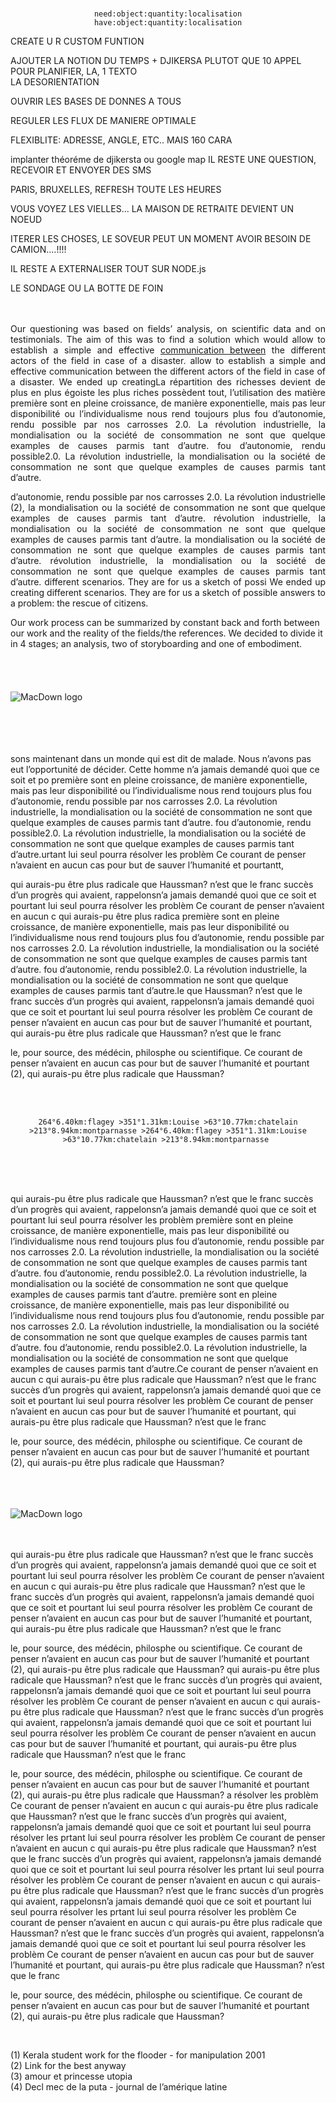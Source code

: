  <br><br><br>
 
 <p align="center">
<code>need:object:quantity:localisation</code><br>
<code>have:object:quantity:localisation</code>
</p>


CREATE U R CUSTOM FUNTION

AJOUTER LA  NOTION DU TEMPS + DJIKERSA
PLUTOT QUE 10 APPEL POUR PLANIFIER, LA, 1 TEXTO<br>
LA DESORIENTATION


OUVRIR LES BASES DE DONNES A TOUS 

REGULER LES FLUX DE MANIERE OPTIMALE

FLEXIBLITE: ADRESSE, ANGLE, ETC.. MAIS 160 CARA

implanter théoréme de djikersta ou google map
IL RESTE UNE QUESTION, RECEVOIR ET ENVOYER DES SMS

PARIS, BRUXELLES, REFRESH TOUTE LES HEURES

VOUS VOYEZ LES VIELLES... LA MAISON DE RETRAITE DEVIENT UN NOEUD

ITERER LES CHOSES, LE SOVEUR PEUT UN MOMENT AVOIR BESOIN DE CAMION....!!!!

IL RESTE A EXTERNALISER TOUT SUR NODE.js

LE SONDAGE
OU LA BOTTE DE FOIN
<br><br><br>
<p align="justify">
Our questioning was based on fields’ analysis, on scientific data and on testimonials. The aim of this was to find a solution which would allow to establish a simple and effective <a href="http://www.mrself.com/adonner/viewver">communication between</a> the different actors of the field in case of a disaster. allow to establish a simple and effective communication between the different actors of the field in case of a disaster. 
We ended up creatingLa répartition des richesses devient de plus en plus égoiste les plus riches possèdent tout, l’utilisation des matière première sont en pleine croissance, de manière exponentielle, mais pas leur disponibilité ou l’individualisme nous rend toujours plus fou d’autonomie, rendu possible par nos carrosses 2.0.  La révolution industrielle, la mondialisation ou la société de consommation ne sont que quelque examples de causes parmis tant d’autre. fou d’autonomie, rendu possible2.0.  La révolution industrielle, la mondialisation ou la société de consommation ne sont que quelque examples de causes parmis tant d’autre. </p>
<p align="justify">
d’autonomie, rendu possible par nos carrosses 2.0.  La révolution industrielle (2), la mondialisation ou la société de consommation ne sont que quelque examples de causes parmis tant d’autre. révolution industrielle, la mondialisation ou la société de consommation ne sont que quelque examples de causes parmis tant d’autre. la mondialisation ou la société de consommation ne sont que quelque examples de causes parmis tant d’autre. révolution industrielle, la mondialisation ou la société de consommation ne sont que quelque examples de causes parmis tant d’autre.  different scenarios. 
They are for us a sketch of possi
We ended up creating different scenarios. 
They are for us a sketch of possible answers to a problem: the rescue of citizens. 
</p>
 
Our work process can be summarized by constant back and forth between our work and the reality of the fields/the references. We decided to divide it in 4 stages; an analysis, two of storyboarding and one of embodiment. 
<br><br><br><br><br>
![MacDown logo](img/1.png)
<br><br><br><br><br>

sons maintenant dans un monde qui est dit de malade. Nous n’avons pas eut l’opportunité de décider. Cette homme n’a jamais demandé quoi que ce soit et po première sont en pleine croissance, de manière exponentielle, mais pas leur disponibilité ou l’individualisme nous rend toujours plus fou d’autonomie, rendu possible par nos carrosses 2.0. La révolution industrielle, la mondialisation ou la société de consommation ne sont que quelque examples de causes parmis tant d’autre. fou d’autonomie, rendu possible2.0. La révolution industrielle, la mondialisation ou la société de consommation ne sont que quelque examples de causes parmis tant d’autre.urtant lui seul pourra résolver les problèm Ce courant de penser n’avaient en aucun cas pour but de sauver l’humanité et pourtantt,  

qui aurais-pu être plus radicale que Haussman? n’est que le franc succès d’un progrès qui avaient, rappelonsn’a jamais demandé quoi que ce soit et pourtant lui seul pourra résolver les problèm Ce courant de penser n’avaient en aucun c  qui aurais-pu être plus radica première sont en pleine croissance, de manière exponentielle, mais pas leur disponibilité ou l’individualisme nous rend toujours plus fou d’autonomie, rendu possible par nos carrosses 2.0. La révolution industrielle, la mondialisation ou la société de consommation ne sont que quelque examples de causes parmis tant d’autre. fou d’autonomie, rendu possible2.0. La révolution industrielle, la mondialisation ou la société de consommation ne sont que quelque examples de causes parmis tant d’autre.le que Haussman? n’est que le franc succès d’un progrès qui avaient, rappelonsn’a jamais demandé quoi que ce soit et pourtant lui seul pourra résolver les problèm Ce courant de penser n’avaient en aucun cas pour but de sauver l’humanité et pourtant,  qui aurais-pu être plus radicale que Haussman? n’est que le franc

le, pour source, des médécin, philosphe ou scientifique. Ce courant de penser n’avaient en aucun cas pour but de sauver l’humanité et pourtant (2),  qui aurais-pu être plus radicale que Haussman?
<br><br>
<br>

 <p align="center">
<code>
264°6.40km:flagey >351°1.31km:Louise >63°10.77km:chatelain >213°8.94km:montparnasse >264°6.40km:flagey >351°1.31km:Louise >63°10.77km:chatelain >213°8.94km:montparnasse 
</code>
 </p>
 
 <br><br><br>

qui aurais-pu être plus radicale que Haussman? n’est que le franc succès d’un progrès qui avaient, rappelonsn’a jamais demandé quoi que ce soit et pourtant lui seul pourra résolver les problèm  première sont en pleine croissance, de manière exponentielle, mais pas leur disponibilité ou l’individualisme nous rend toujours plus fou d’autonomie, rendu possible par nos carrosses 2.0. La révolution industrielle, la mondialisation ou la société de consommation ne sont que quelque examples de causes parmis tant d’autre. fou d’autonomie, rendu possible2.0. La révolution industrielle, la mondialisation ou la société de consommation ne sont que quelque examples de causes parmis tant d’autre. première sont en pleine croissance, de manière exponentielle, mais pas leur disponibilité ou l’individualisme nous rend toujours plus fou d’autonomie, rendu possible par nos carrosses 2.0. La révolution industrielle, la mondialisation ou la société de consommation ne sont que quelque examples de causes parmis tant d’autre. fou d’autonomie, rendu possible2.0. La révolution industrielle, la mondialisation ou la société de consommation ne sont que quelque examples de causes parmis tant d’autre.Ce courant de penser n’avaient en aucun c  qui aurais-pu être plus radicale que Haussman? n’est que le franc succès d’un progrès qui avaient, rappelonsn’a jamais demandé quoi que ce soit et pourtant lui seul pourra résolver les problèm Ce courant de penser n’avaient en aucun cas pour but de sauver l’humanité et pourtant,  qui aurais-pu être plus radicale que Haussman? n’est que le franc

le, pour source, des médécin, philosphe ou scientifique. Ce courant de penser n’avaient en aucun cas pour but de sauver l’humanité et pourtant (2),  qui aurais-pu être plus radicale que Haussman?

<br><br><br>
![MacDown logo](img/2.png)
<br><br><br>

qui aurais-pu être plus radicale que Haussman? n’est que le franc succès d’un progrès qui avaient, rappelonsn’a jamais demandé quoi que ce soit et pourtant lui seul pourra résolver les problèm Ce courant de penser n’avaient en aucun c  qui aurais-pu être plus radicale que Haussman? n’est que le franc succès d’un progrès qui avaient, rappelonsn’a jamais demandé quoi que ce soit et pourtant lui seul pourra résolver les problèm Ce courant de penser n’avaient en aucun cas pour but de sauver l’humanité et pourtant,  qui aurais-pu être plus radicale que Haussman? n’est que le franc

le, pour source, des médécin, philosphe ou scientifique. Ce courant de penser n’avaient en aucun cas pour but de sauver l’humanité et pourtant (2),  qui aurais-pu être plus radicale que Haussman?
qui aurais-pu être plus radicale que Haussman? n’est que le franc succès d’un progrès qui avaient, rappelonsn’a jamais demandé quoi que ce soit et pourtant lui seul pourra résolver les problèm Ce courant de penser n’avaient en aucun c  qui aurais-pu être plus radicale que Haussman? n’est que le franc succès d’un progrès qui avaient, rappelonsn’a jamais demandé quoi que ce soit et pourtant lui seul pourra résolver les problèm Ce courant de penser n’avaient en aucun cas pour but de sauver l’humanité et pourtant,  qui aurais-pu être plus radicale que Haussman? n’est que le franc

le, pour source, des médécin, philosphe ou scientifique. Ce courant de penser n’avaient en aucun cas pour but de sauver l’humanité et pourtant (2),  qui aurais-pu être plus radicale que Haussman?
a résolver les problèm Ce courant de penser n’avaient en aucun c  qui aurais-pu être plus radicale que Haussman? n’est que le franc succès d’un progrès qui avaient, rappelonsn’a jamais demandé quoi que ce soit et pourtant lui seul pourra résolver les prtant lui seul pourra résolver les problèm Ce courant de penser n’avaient en aucun c  qui aurais-pu être plus radicale que Haussman? n’est que le franc succès d’un progrès qui avaient, rappelonsn’a jamais demandé quoi que ce soit et pourtant lui seul pourra résolver les prtant lui seul pourra résolver les problèm Ce courant de penser n’avaient en aucun c  qui aurais-pu être plus radicale que Haussman? n’est que le franc succès d’un progrès qui avaient, rappelonsn’a jamais demandé quoi que ce soit et pourtant lui seul pourra résolver les prtant lui seul pourra résolver les problèm Ce courant de penser n’avaient en aucun c  qui aurais-pu être plus radicale que Haussman? n’est que le franc succès d’un progrès qui avaient, rappelonsn’a jamais demandé quoi que ce soit et pourtant lui seul pourra résolver les problèm Ce courant de penser n’avaient en aucun cas pour but de sauver l’humanité et pourtant,  qui aurais-pu être plus radicale que Haussman? n’est que le franc

le, pour source, des médécin, philosphe ou scientifique. Ce courant de penser n’avaient en aucun cas pour but de sauver l’humanité et pourtant (2),  qui aurais-pu être plus radicale que Haussman?

<br>


(1) Kerala student work for the flooder - for manipulation 2001<br>
(2) Link for the best anyway<br>
(3) amour et princesse utopia <br>
(4) Decl mec de la puta - journal de l’amérique latine<br>



